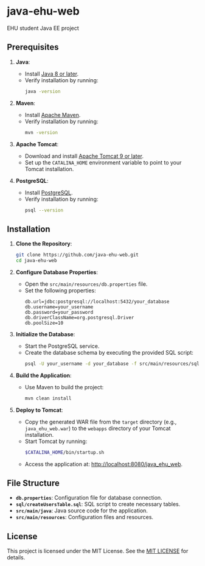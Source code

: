 # java-ehu-web

EHU student Java EE project

## Prerequisites

1. **Java**:
    - Install [Java 8 or later](https://www.oracle.com/java/technologies/javase-downloads.html).
    - Verify installation by running:
      ```bash
      java -version
      ```

2. **Maven**:
    - Install [Apache Maven](https://maven.apache.org/install.html).
    - Verify installation by running:
      ```bash
      mvn -version
      ```

3. **Apache Tomcat**:
    - Download and install [Apache Tomcat 9 or later](https://tomcat.apache.org/).
    - Set up the `CATALINA_HOME` environment variable to point to your Tomcat installation.

4. **PostgreSQL**:
    - Install [PostgreSQL](https://www.postgresql.org/download/).
    - Verify installation by running:
      ```bash
      psql --version
      ```

## Installation

1. **Clone the Repository**:
   ```bash
   git clone https://github.com/java-ehu-web.git
   cd java-ehu-web
   ```

2. **Configure Database Properties**:
    - Open the `src/main/resources/db.properties` file.
    - Set the following properties:
      ```properties
      db.url=jdbc:postgresql://localhost:5432/your_database
      db.username=your_username
      db.password=your_password
      db.driverClassName=org.postgresql.Driver
      db.poolSize=10
      ```

3. **Initialize the Database**:
    - Start the PostgreSQL service.
    - Create the database schema by executing the provided SQL script:
      ```bash
      psql -U your_username -d your_database -f src/main/resources/sql/createUsersTable.sql
      ```

4. **Build the Application**:
    - Use Maven to build the project:
      ```bash
      mvn clean install
      ```

5. **Deploy to Tomcat**:
    - Copy the generated WAR file from the `target` directory (e.g., `java_ehu_web.war`) to the `webapps` directory of your Tomcat installation.
    - Start Tomcat by running:
      ```bash
      $CATALINA_HOME/bin/startup.sh
      ```
    - Access the application at: [http://localhost:8080/java_ehu_web](http://localhost:8080/java_ehu_web).

## File Structure

- **`db.properties`**: Configuration file for database connection.
- **`sql/createUsersTable.sql`**: SQL script to create necessary tables.
- **`src/main/java`**: Java source code for the application.
- **`src/main/resources`**: Configuration files and resources.

## License

This project is licensed under the MIT License. See the [MIT LICENSE](https://opensource.org/licenses/MIT) for details.

